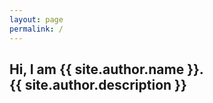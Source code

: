 ```yaml
---
layout: page
permalink: /
---
```


<section class="section site-header text-center">
  <!-- {% include landing.html %} -->
  <div class="section-content">
    <h1> 
      Hi, I am {{ site.author.name }}.
      <br>
      {{ site.author.description }} 
    </h1>
  </div>
</section>



